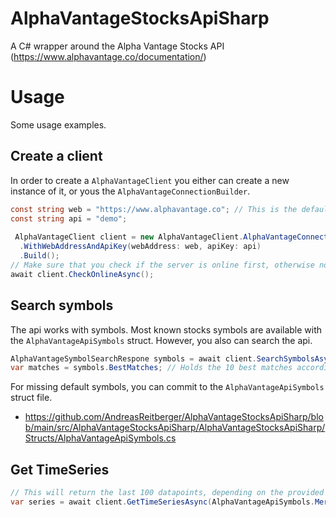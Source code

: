 # AlphaVantageStocksApiSharp
A C# wrapper around the Alpha Vantage Stocks API (https://www.alphavantage.co/documentation/)

# Usage
Some usage examples.

## Create a client
In order to create a `AlphaVantageClient` you either can create a new instance of it, or yous the `AlphaVantageConnectionBuilder`.

```cs 
const string web = "https://www.alphavantage.co"; // This is the default address, you do not need to set this
const string api = "demo";
        
 AlphaVantageClient client = new AlphaVantageClient.AlphaVantageConnectionBuilder()
  .WithWebAddressAndApiKey(webAddress: web, apiKey: api)
  .Build();
// Make sure that you check if the server is online first, otherwise no requests will work!
await client.CheckOnlineAsync();
```

## Search symbols
The api works with symbols. Most known stocks symbols are available with the `AlphaVantageApiSymbols` struct.
However, you also can search the api.

```cs
AlphaVantageSymbolSearchRespone symbols = await client.SearchSymbolsAsync("Merc");
var matches = symbols.BestMatches; // Holds the 10 best matches according to the provided keyword
```
For missing default symbols, you can commit to the `AlphaVantageApiSymbols` struct file.
- https://github.com/AndreasReitberger/AlphaVantageStocksApiSharp/blob/main/src/AlphaVantageStocksApiSharp/AlphaVantageStocksApiSharp/Structs/AlphaVantageApiSymbols.cs

## Get TimeSeries

```cs
// This will return the last 100 datapoints, depending on the provided interval.
var series = await client.GetTimeSeriesAsync(AlphaVantageApiSymbols.MercedesBenzGroupAG, AlphaVantageApiTimeSeriesIntervals.Weekly);
```
